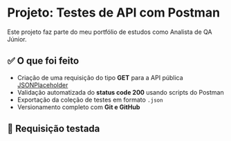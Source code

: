 # Projeto: Testes de API com Postman

Este projeto faz parte do meu portfólio de estudos como Analista de QA Júnior.

## ✅ O que foi feito

- Criação de uma requisição do tipo **GET** para a API pública [JSONPlaceholder](https://jsonplaceholder.typicode.com/)
- Validação automatizada do **status code 200** usando scripts do Postman
- Exportação da coleção de testes em formato `.json`
- Versionamento completo com **Git e GitHub**

## 🧪 Requisição testada


